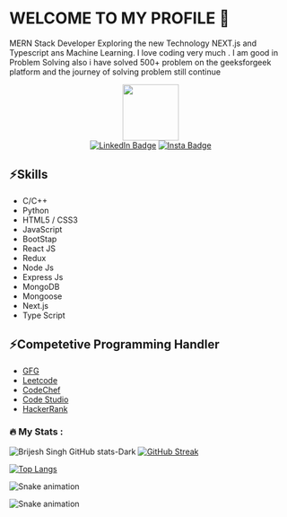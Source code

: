 ### <h1>WELCOME TO MY PROFILE 👋</h1>

MERN Stack Developer Exploring the new Technology NEXT.js and Typescript ans Machine Learning. I love coding very much . I am good in Problem Solving also i have solved 500+ problem on the geeksforgeek platform and the journey of solving problem still continue

<div id="header" align="center">
  <img src="https://media.giphy.com/media/M9gbBd9nbDrOTu1Mqx/giphy.gif" width="100"/>
</div>
<div id="badges" align="center">
 <a href="https://www.linkedin.com/in/brijesh-singh-456185228"> <img src="https://img.shields.io/badge/LinkedIn-blue?style=for-the-badge&logo=linkedin&logoColor=white" alt="LinkedIn Badge"/></a>
 <a href="https://www.instagram.com/brijeshsingh5744/"> <img src="https://img.shields.io/badge/Instagram-blue?style=for-the-badge&logo=instagram&logoColor=red" alt="Insta Badge"/></a>
</div>
<div align="center"><img src="https://komarev.com/ghpvc/?username=your-github-brijesh2004&style=flat-square&color=blue" alt=""/></div>
<h2>⚡Skills </h2>
<ul>
 <li>C/C++</li>
 <li>Python</li>
 <li>HTML5 / CSS3</li>
  <li>JavaScript</li>
 <li>BootStap</li>
 <li>React JS</li>
 <li>Redux</li>
 <li>Node Js</li>
 <li>Express Js</li>
 <li>MongoDB</li>
 <li>Mongoose</li>
 <li>Next.js</li>
 <li>Type Script</li>
</ul>

<h2> ⚡Competetive Programming Handler</h2>
<ul>
<li> <a href="https://auth.geeksforgeeks.org/user/brskumar0102">GFG</a></li>
<li><a href="https://leetcode.com/brijesh_singh/">Leetcode</a></li>
<li><a href="https://www.codechef.com/users/brijesh_122004">CodeChef</a></li>
<li><a href="https://www.codingninjas.com/studio/profile/Brijesh_94ec">Code Studio</a></li>
<li><a href="https://www.hackerrank.com/profile/brskumar0102">HackerRank</a> </li>
  </ul>


  ### :fire: My Stats :
  ![Brijesh Singh GitHub stats-Dark](https://github-readme-stats.vercel.app/api?username=brijesh2004&show_icons=true&theme=transparent)
 [![GitHub Streak](https://streak-stats.demolab.com/?user=brijesh2004&theme=vision-friendly-dark)](https://git.io/streak-stats)

 [![Top Langs](https://github-readme-stats.vercel.app/api/top-langs/?username=brijesh2004&layout=compact&theme=vision-friendly-dark)](https://github.com/anuraghazra/github-readme-stats)

 ![Snake animation](https://github.com/thepiyushmalhotra/brijesh2004/blob/output/github-contribution-grid-snake.svg)

 ![Snake animation](https://github.com/{brijesh2004}/{brijesh2004}/blob/output/github-contribution-grid-snake.svg)
<!--
**brijesh2004/brijesh2004** is a ✨ _special_ ✨ repository because its `README.md` (this file) appears on your GitHub profile.

Here are some ideas to get you started:

- 🔭 I’m currently working on ...
- 🌱 I’m currently learning ...
- 👯 I’m looking to collaborate on ...
- 🤔 I’m looking for help with ...
- 💬 Ask me about ...
- 📫 How to reach me: ...
- 😄 Pronouns: ...
- ⚡ Fun fact: ...
-->

